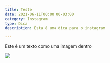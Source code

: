 ```yaml
---
title: Teste
date: 2021-06-11T00:00:00-03:00
category: Instagram
type: Dica
description: Esta é uma dica para o instagram

---
```

Este é um texto como uma imagem dentro

  
![](/postimages/rychillie-net.png)